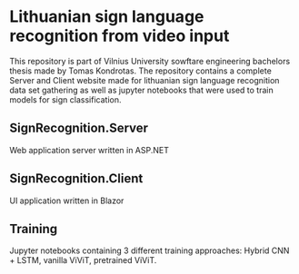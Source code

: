 # Lithuanian sign language recognition from video input
This repository is part of Vilnius University sowftare engineering bachelors thesis made by Tomas Kondrotas. The repository contains a complete Server and Client website made for lithuanian sign language recognition data set gathering as well as jupyter notebooks that were used to train models for sign classification. 
## SignRecognition.Server
Web application server written in ASP.NET
## SignRecognition.Client
UI application written in Blazor
## Training
Jupyter notebooks containing 3 different training approaches: Hybrid CNN + LSTM, vanilla ViViT, pretrained ViViT.
